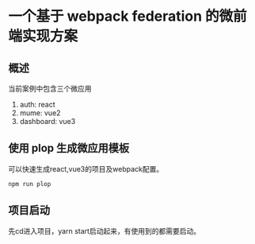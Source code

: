 # 一个基于 webpack federation 的微前端实现方案

## 概述

当前案例中包含三个微应用

1. auth: react
2. mume: vue2
3. dashboard: vue3




## 使用 plop 生成微应用模板
可以快速生成react,vue3的项目及webpack配置。
```
npm run plop
```

## 项目启动

先cd进入项目，yarn start启动起来，有使用到的都需要启动。
